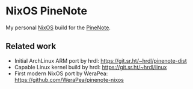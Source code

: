 # NixOS PineNote
My personal [NixOS](https://nixos.org) build for the [PineNote](https://pine64.org/devices/pinenote/).

## Related work
* Initial ArchLinux ARM port by hrdl: https://git.sr.ht/~hrdl/pinenote-dist
* Capable Linux kernel build by hrdl: https://git.sr.ht/~hrdl/linux
* First modern NixOS port by WeraPea: https://github.com/WeraPea/pinenote-nixos
